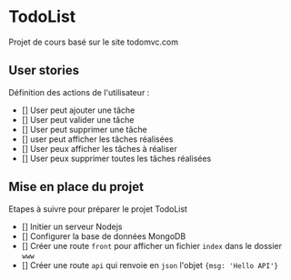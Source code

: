 # TodoList
Projet de cours basé sur le site todomvc.com

## User stories
Définition des actions de l'utilisateur :
- [] User peut ajouter une tâche
- [] User peut valider une tâche
- [] User peut supprimer une tâche
- [] user peut afficher les tâches réalisées
- [] User peux afficher les tâches à réaliser
- [] User peux supprimer toutes les tâches réalisées

## Mise en place du projet
Etapes à suivre pour préparer le projet TodoList
- [] Initier un serveur Nodejs
- [] Configurer la base de données MongoDB
- [] Créer une route `front` pour afficher un fichier `index` dans le dossier `www`
- [] Créer une route `api` qui renvoie en `json` l'objet `{msg: 'Hello API'}`